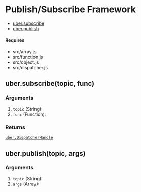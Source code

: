 # Publish/Subscribe Framework

* [uber.subscribe](#subscribe)
* [uber.publish](#publish)

#### Requires
* src/array.js
* src/function.js
* src/object.js
* src/dispatcher.js

## <a name="subscribe">uber.subscribe(topic, func)</a>

### Arguments
1. `topic` (String):
2. `func` (Function):

### Returns
[`uber.DispatcherHandle`](dispatcher.md#DispatcherHandle)


## <a name="publish">uber.publish(topic, args)</a>

### Arguments
1. `topic` (String):
2. `args` (Array):
